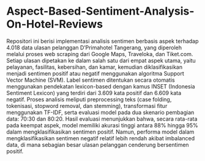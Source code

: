 # Aspect-Based-Sentiment-Analysis-On-Hotel-Reviews
Repositori ini berisi implementasi analisis sentimen berbasis aspek terhadap 4.018 data ulasan pelanggan D’Primahotel Tangerang, yang diperoleh melalui proses web scraping dari Google Maps, Traveloka, dan Tiket.com. Setiap ulasan dipetakan ke dalam salah satu dari empat aspek utama, yaitu pelayanan, fasilitas, kebersihan, dan kamar, kemudian diklasifikasikan menjadi sentimen positif atau negatif menggunakan algoritma Support Vector Machine (SVM). Label sentimen ditentukan secara otomatis menggunakan pendekatan lexicon-based dengan kamus INSET (Indonesia Sentiment Lexicon) yang terdiri dari 3.609 kata positif dan 6.609 kata negatif. Proses analisis meliputi preprocessing teks (case folding, tokenisasi, stopword removal, dan stemming), transformasi fitur menggunakan TF-IDF, serta evaluasi model pada dua skenario pembagian data: 70:30 dan 80:20. Hasil evaluasi menunjukkan bahwa, secara rata-rata pada keempat aspek, model memiliki akurasi tinggi antara 88% hingga 95% dalam mengklasifikasikan sentimen positif. Namun, performa model dalam mengklasifikasikan sentimen negatif relatif lebih rendah akibat imbalanced data, di mana sebagian besar ulasan pelanggan cenderung bersentimen positif.


